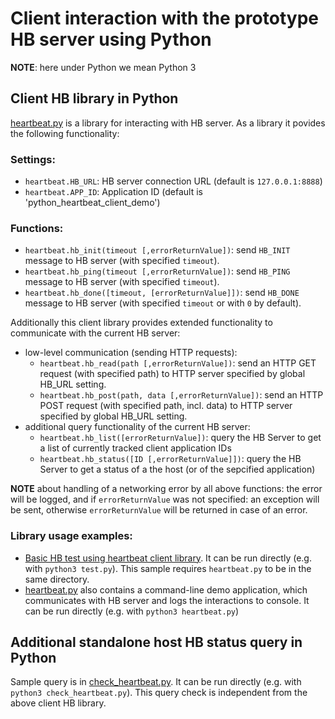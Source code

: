 # Client interaction with the prototype HB server using Python

**NOTE**: here under Python we mean Python 3

## Client HB library in Python

[heartbeat.py](heartbeat.py) is a library for interacting with HB server. As a library it povides the following functionality:

### Settings:

* `heartbeat.HB_URL`: HB server connection URL (default is `127.0.0.1:8888`)
* `heartbeat.APP_ID`: Application ID (default is 'python_heartbeat_client_demo')

### Functions:

* `heartbeat.hb_init(timeout [,errorReturnValue])`: send `HB_INIT` message to HB server (with specified `timeout`).
* `heartbeat.hb_ping(timeout [,errorReturnValue])`: send `HB_PING` message to HB server (with specified `timeout`).
* `heartbeat.hb_done([timeout, [errorReturnValue]])`: send `HB_DONE` message to HB server (with specified `timeout` or with `0` by default).

Additionally this client library provides extended functionality to communicate with the current HB server:

* low-level communication (sending HTTP requests):
  * `heartbeat.hb_read(path [,errorReturnValue])`: send an HTTP GET request (with specified path) to HTTP server specified by global HB_URL setting.
  * `heartbeat.hb_post(path, data [,errorReturnValue])`: send an HTTP POST request (with specified path, incl. data) to HTTP server specified by global HB_URL setting.
* additional query functionality of the current HB server:
  * `heartbeat.hb_list([errorReturnValue])`: query the HB Server to get a list of currently tracked client application IDs
  * `heartbeat.hb_status([ID [,errorReturnValue]])`: query the HB Server to get a status of a the host (or of the sepcified application)


**NOTE** about handling of a networking error by all above functions:
the error will be logged, and if `errorReturnValue` was not specified: an exception will be sent, 
otherwise `errorReturnValue` will be returned in case of an error.


### Library usage examples:
* [Basic HB test using heartbeat client library](test.py). It can be run directly (e.g. with `python3 test.py`). This sample requires `heartbeat.py` to be in the same directory.
* [heartbeat.py](heartbeat.py) also contains a command-line demo application, which communicates with HB server and logs the interactions to console. It can be run directly (e.g. with `python3 heartbeat.py`)


## Additional standalone host HB status query in Python

Sample query is in [check_heartbeat.py](check_heartbeat.py). 
It can be run directly (e.g. with `python3 check_heartbeat.py`). 
This query check is independent from the above client HB library.
